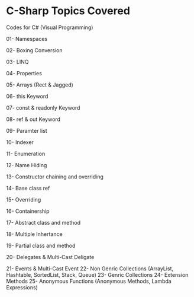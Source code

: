 # C-Sharp Topics Covered
Codes for C# (Visual Programming)


01- Namespaces
  
02- Boxing Conversion  

03- LINQ  

04- Properties  

05- Arrays (Rect & Jagged)

06- this Keyword

07- const & readonly Keyword

08- ref & out Keyword

09- Paramter list

10- Indexer

11- Enumeration

12- Name Hiding

13- Constructor chaining and overriding

14- Base class ref

15- Overriding

16- Containership

17- Abstract class and method

18- Multiple Inhertance

19- Partial class and method

20- Delegates & Multi-Cast Deligate

21- Events & Multi-Cast Event
22- Non Genric Collections (ArrayList, Hashtable, SortedList, Stack, Queue)
23- Genric Collections
24- Extension Methods
25- Anonymous Functions (Anonymous Methods, Lambda Expressions)